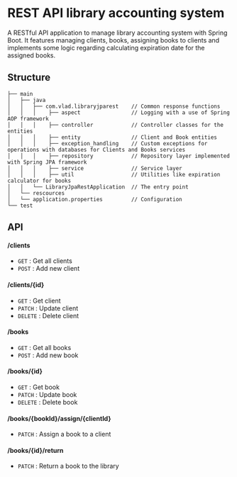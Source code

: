 # REST API library accounting system
A RESTful API application to manage library accounting system with Spring Boot. 
It features managing clients, books, assigning books to clients and implements some logic regarding calculating expiration date for the assigned books.

## Structure
```
├── main
│   ├── java          
│   │   ├── com.vlad.libraryjparest    // Common response functions
│   │   │    ├── aspect                // Logging with a use of Spring AOP framework 
│   │   │    ├── controller            // Controller classes for the entities 
│   │   │    ├── entity                // Client and Book entities
│   │   │    ├── exception_handling    // Custom exceptions for operations with databases for Clients and Books services
│   │   │    ├── repository            // Repository layer implemented with Spring JPA framework
│   │   │    ├── service               // Service layer
│   │   │    ├── util                  // Utilities like expiration calculator for books                       
│   │   └── LibraryJpaRestApplication  // The entry point
│   └── rescources
│   └── application.properties         // Configuration
└── test
```

## API

#### /clients
* `GET` : Get all clients
* `POST` : Add new client

#### /clients/{id}
* `GET` : Get client
* `PATCH` : Update client
* `DELETE` : Delete client

#### /books
* `GET` : Get all books
* `POST` : Add new book

#### /books/{id}
* `GET` : Get book
* `PATCH` : Update book
* `DELETE` : Delete book

#### /books/{bookId}/assign/{clientId}
* `PATCH` : Assign a book to a client

#### /books/{id}/return
* `PATCH` : Return a book to the library
